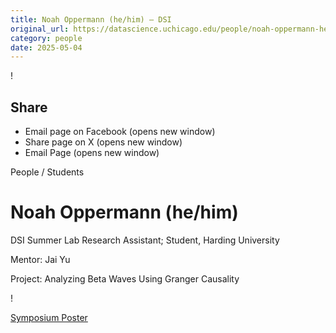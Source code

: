 ```yaml
---
title: Noah Oppermann (he/him) – DSI
original_url: https://datascience.uchicago.edu/people/noah-oppermann-he-him
category: people
date: 2025-05-04
---
```


<!-- Table-like structure detected -->

!

## Share

* Email page on Facebook (opens new window)
* Share page on X (opens new window)
* Email Page (opens new window)

<!-- Table-like structure detected -->

People / Students

# Noah Oppermann (he/him)

DSI Summer Lab Research Assistant; Student, Harding University

Mentor: Jai Yu

Project: Analyzing Beta Waves Using Granger Causality

!

[Symposium Poster](https://youtu.be/lRtsAE5Jjcg)